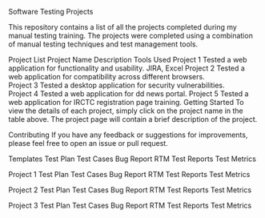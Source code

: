 Software Testing Projects

This repository contains a list of all the projects completed during my manual testing training. The projects were completed using a combination of manual testing techniques and test management tools.

Project List
Project Name	Description	Tools Used
Project 1	Tested a web application for functionality and usability.	JIRA, Excel
Project 2	Tested a web application for compatibility across different browsers.	
Project 3	Tested a desktop application for security vulnerabilities.	
Project 4	Tested a web application for dd news portal.
Project 5	Tested a web application for IRCTC registration page training.
Getting Started
To view the details of each project, simply click on the project name in the table above. The project page will contain a brief description of the project.

Contributing
If you have any feedback or suggestions for improvements, please feel free to open an issue or pull request.

Templates
Test Plan
Test Cases
Bug Report
RTM
Test Reports
Test Metrics

Project 1
Test Plan
Test Cases
Bug Report
RTM
Test Reports
Test Metrics

Project 2
Test Plan
Test Cases
Bug Report
RTM
Test Reports
Test Metrics

Project 3
Test Plan
Test Cases
Bug Report
RTM
Test Reports
Test Metrics

